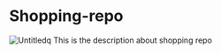 # Shopping-repo
![Untitledq](https://user-images.githubusercontent.com/117438099/200231196-e15dc57f-bae4-47f0-add4-b31a863e4393.jpg)
This is the description about shopping repo
